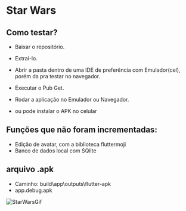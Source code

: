 # Star Wars

<h2>Como testar?</h2>

- Baixar o repositório.
- Extraí-lo.
- Abrir a pasta dentro de uma IDE de preferência com Emulador(cel), porém da pra testar no navegador.
- Executar o Pub Get.
- Rodar a aplicação no Emulador ou Navegador.

- ou pode instalar o APK no celular


<h2>Funções que não foram incrementadas:</h2>

- Edição de avatar, com a biblioteca fluttermoji
- Banco de dados local com SQlite

<h2>arquivo .apk</h2>

- Caminho: build\app\outputs\flutter-apk
- app.debug.apk

![StarWarsGif](https://user-images.githubusercontent.com/108353385/188344693-56b38d43-ed38-4c78-bfde-932a10dd5c2c.gif)
